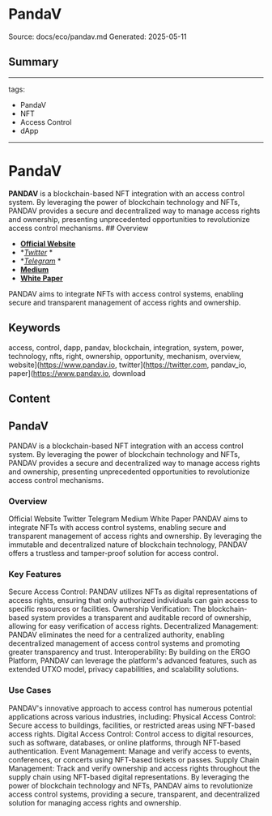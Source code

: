# PandaV
Source: docs/eco/pandav.md
Generated: 2025-05-11

## Summary
---
tags:
  - PandaV
  - NFT
  - Access Control
  - dApp
---

# PandaV


**PANDAV** is a blockchain-based NFT integration with an access control system. By leveraging the power of blockchain technology and NFTs, PANDAV provides a secure and decentralized way to manage access rights and ownership, presenting unprecedented opportunities to revolutionize access control mechanisms. ## Overview

- **[Official Website](https://www.pandav.io)**
- **[Twitter](https://twitter.com/PandaV_io)* *
- **[Telegram](https://t.me/pandav_io)* *
- **[Medium](https://medium.com/@www.pandav.io)**
- **[White Paper](https://www.pandav.io/download/PDVWhitepaper.pdf)**

PANDAV aims to integrate NFTs with access control systems, enabling secure and transparent management of access rights and ownership.

## Keywords
access, control, dapp, pandav, blockchain, integration, system, power, technology, nfts, right, ownership, opportunity, mechanism, overview, website](https://www.pandav.io, twitter](https://twitter.com, pandav_io, paper](https://www.pandav.io, download

## Content
## PandaV
PANDAV is a blockchain-based NFT integration with an access control system. By leveraging the power of blockchain technology and NFTs, PANDAV provides a secure and decentralized way to manage access rights and ownership, presenting unprecedented opportunities to revolutionize access control mechanisms.

### Overview
Official Website
Twitter
Telegram
Medium
White Paper
PANDAV aims to integrate NFTs with access control systems, enabling secure and transparent management of access rights and ownership. By leveraging the immutable and decentralized nature of blockchain technology, PANDAV offers a trustless and tamper-proof solution for access control.

### Key Features
Secure Access Control: PANDAV utilizes NFTs as digital representations of access rights, ensuring that only authorized individuals can gain access to specific resources or facilities.
Ownership Verification: The blockchain-based system provides a transparent and auditable record of ownership, allowing for easy verification of access rights.
Decentralized Management: PANDAV eliminates the need for a centralized authority, enabling decentralized management of access control systems and promoting greater transparency and trust.
Interoperability: By building on the ERGO Platform, PANDAV can leverage the platform's advanced features, such as extended UTXO model, privacy capabilities, and scalability solutions.

### Use Cases
PANDAV's innovative approach to access control has numerous potential applications across various industries, including:
Physical Access Control: Secure access to buildings, facilities, or restricted areas using NFT-based access rights.
Digital Access Control: Control access to digital resources, such as software, databases, or online platforms, through NFT-based authentication.
Event Management: Manage and verify access to events, conferences, or concerts using NFT-based tickets or passes.
Supply Chain Management: Track and verify ownership and access rights throughout the supply chain using NFT-based digital representations.
By leveraging the power of blockchain technology and NFTs, PANDAV aims to revolutionize access control systems, providing a secure, transparent, and decentralized solution for managing access rights and ownership.
